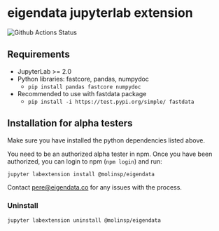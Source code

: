 # eigendata jupyterlab extension

![Github Actions Status](https://github.com/my_name/myextension/workflows/Build/badge.svg)

## Requirements

* JupyterLab >= 2.0
* Python libraries: fastcore, pandas, numpydoc
  * `pip install pandas fastcore numpydoc`
* Recommended to use with fastdata package
  * `pip install -i https://test.pypi.org/simple/ fastdata`

## Installation for alpha testers

Make sure you have installed the python dependencies listed above.

You need to be an authorized alpha tester in npm. Once you have been authorized, you can login to npm (`npm login`) and run:

```bash
jupyter labextension install @molinsp/eigendata
```

Contact pere@eigendata.co for any issues with the process.



### Uninstall

```bash
jupyter labextension uninstall @molinsp/eigendata
```

